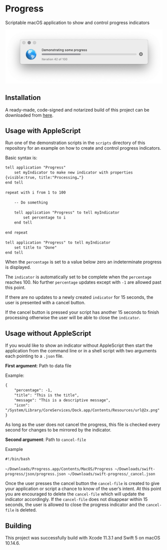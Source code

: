 # Progress

Scriptable macOS application to show and control progress indicators

<img src="preview.png" alt="Preview of a scriptable progress indicator">

## Installation

A ready-made, code-signed and notarized build of this project can be downloaded from [here](https://adriannier.de/downloads/Progress_1.0.1.28.zip).

## Usage with AppleScript

Run one of the demonstration scripts in the `scripts` directory of this repository for an example on how to create and control progress indicators. 

Basic syntax is:

```
tell application "Progress"
    set myIndicator to make new indicator with properties {visible:true, title:"Processing…"}
end tell

repeat with i from 1 to 100
    
    -- Do something
    
    tell application "Progress" to tell myIndicator
        set percentage to i
    end tell
    
end repeat

tell application "Progress" to tell myIndicator
    set title to "Done"
end tell

```
When the `percentage` is set to a value below zero an indeterminate progress is displayed. 

The `indicator` is automatically set to be complete when the `percentage` reaches 100. No further `percentage` updates except with `-1` are allowed past this point.

If there are no updates to a newly created `indicator` for 15 seconds, the user is presented with a cancel button. 

If the cancel button is pressed your script has another 15 seconds to finish processing otherwise the user will be able to close the `indicator`.

## Usage without AppleScript

If you would like to show an indicator without AppleScript then start the application from the command line or in a shell script with two arguments each pointing to a `.json` file.

**First argument**: Path to data file

Example:
```
{
    "percentage": -1,
    "title": "This is the title",
    "message": "This is a descriptive message",
    "icon": "/System/Library/CoreServices/Dock.app/Contents/Resources/url@2x.png"
}
```
As long as the user does not cancel the progress, this file is checked every second for changes to be mirrored by the indicator.

**Second argument**: Path to `cancel-file`

Example
```
#!/bin/bash

~/Downloads/Progress.app/Contents/MacOS/Progress ~/Downloads/swift-progress/json/progress.json ~/Downloads/swift-progress/_cancel.json

```

Once the user presses the cancel button the `cancel-file` is created to give your application or script a chance to know of the user’s intent. At this point you are encouraged to delete the `cancel-file` which will update the indicator accordingly. If the `cancel-file` does not disappear within 15 seconds, the user is allowed to close the progress indicator and the `cancel-file` is deleted.

## Building

This project was successfully build with Xcode 11.3.1 and Swift 5 on macOS 10.14.6.
